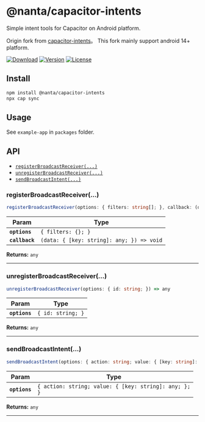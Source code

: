 # @nanta/capacitor-intents

Simple intent tools for Capacitor on Android platform.

Origin fork from [capacitor-intents](https://github.com/IT-MikeS/capacitor-intents)。
This fork mainly support android 14+ platform.

<a href="https://www.npmjs.com/package/@nanta/capacitor-intents"><img src="https://badgen.net/npm/dm/@nanta/capacitor-intents" alt="Download"></a>
<a href="https://www.npmjs.com/package/@nanta/capacitor-intents"><img src="https://badgen.net/npm/v/@nanta/capacitor-intents" alt="Version"></a>
<a href="https://www.npmjs.com/package/@nanta/capacitor-intents"><img src="https://badgen.net/npm/license/@nanta/capacitor-intents" alt="License"></a> 

## Install

```bash
npm install @nanta/capacitor-intents
npx cap sync
```

## Usage

See `example-app` in `packages` folder.

## API

<docgen-index>

* [`registerBroadcastReceiver(...)`](#registerbroadcastreceiver)
* [`unregisterBroadcastReceiver(...)`](#unregisterbroadcastreceiver)
* [`sendBroadcastIntent(...)`](#sendbroadcastintent)

</docgen-index>

<docgen-api>
<!--Update the source file JSDoc comments and rerun docgen to update the docs below-->

### registerBroadcastReceiver(...)

```typescript
registerBroadcastReceiver(options: { filters: string[]; }, callback: (data: { [key: string]: any; }) => void) => any
```

| Param          | Type                                                    |
| -------------- | ------------------------------------------------------- |
| **`options`**  | <code>{ filters: {}; }</code>                           |
| **`callback`** | <code>(data: { [key: string]: any; }) =&gt; void</code> |

**Returns:** <code>any</code>

--------------------


### unregisterBroadcastReceiver(...)

```typescript
unregisterBroadcastReceiver(options: { id: string; }) => any
```

| Param         | Type                         |
| ------------- | ---------------------------- |
| **`options`** | <code>{ id: string; }</code> |

**Returns:** <code>any</code>

--------------------


### sendBroadcastIntent(...)

```typescript
sendBroadcastIntent(options: { action: string; value: { [key: string]: any; }; }) => any
```

| Param         | Type                                                             |
| ------------- | ---------------------------------------------------------------- |
| **`options`** | <code>{ action: string; value: { [key: string]: any; }; }</code> |

**Returns:** <code>any</code>

--------------------

</docgen-api>

